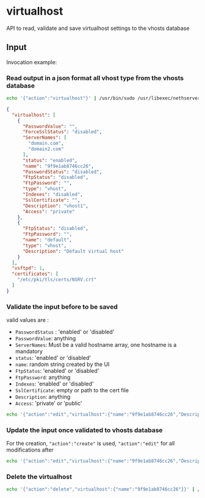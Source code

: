 # virtualhost

API to read, validate and save  virtualhost settings to the vhosts database

## Input

Invocation example:

### Read output in a json format all vhost type from the vhosts database

```bash
echo '{"action":"virtualhost"}' | /usr/bin/sudo /usr/libexec/nethserver/api/nethserver-httpd/virtualhost/read | jq
```

```json
{
  "virtualhost": [
    {
      "PasswordValue": "",
      "ForceSslStatus": "disabled",
      "ServerNames": [
        "domain.com",
        "domain2.com"
      ],
      "status": "enabled",
      "name": "9f9e1ab8746cc26",
      "PasswordStatus": "disabled",
      "FtpStatus": "disabled",
      "FtpPassword": "",
      "type": "vhost",
      "Indexes": "disabled",
      "SslCertificate": "",
      "Description": "vhost1",
      "Access": "private"
    },
    {
      "FtpStatus": "disabled",
      "FtpPassword": "",
      "name": "default",
      "type": "vhost",
      "Description": "Default virtual host"
    }
  ],
  "vsftpd": 1,
  "certificates": [
    "/etc/pki/tls/certs/NSRV.crt"
  ]
}
```

### Validate the input before to be saved

valid values are : 

- `PasswordStatus` : 'enabled' or 'disabled'
- `PasswordValue`: anything
- `ServerNames`: Must be a valid hostname array, one hostname is a mandatory
- `status`: 'enabled' or 'disabled'
- `name`: random string created by the UI
- `FtpStatus`: 'enabled' or 'disabled'
- `FtpPassword`: anything
- `Indexes`: 'enabled' or 'disabled'
- `SslCertificate`: empty or path to the cert file
- `Description`: anything
- `Access`: 'private' or 'public'


```bash
echo '{"action":"edit","virtualhost":{"name":"9f9e1ab8746cc26","Description":"vhost1","ServerNames":["domain.com","domain2.com"],"Access":"private","PasswordStatus":"disabled","PasswordValue":"","ForceSslStatus":"disabled","Indexes":"disabled","FtpStatus":"disabled","FtpPassword":"","SslCertificate":"","status":"enabled"}}' | /usr/bin/sudo /usr/libexec/nethserver/api/nethserver-httpd/virtualhost/update | jq
```

### Update the input once validated to vhosts database

For the creation, `"action":"create"` is used, `"action":"edit"` for all modifications after

```bash
echo '{"action":"edit","virtualhost":{"name":"9f9e1ab8746cc26","Description":"vhost1","ServerNames":["domain.com","domain2.com"],"Access":"private","PasswordStatus":"disabled","PasswordValue":"","ForceSslStatus":"disabled","Indexes":"disabled","FtpStatus":"disabled","FtpPassword":"","SslCertificate":"","status":"enabled"}}' | /usr/bin/sudo /usr/libexec/nethserver/api/nethserver-httpd/virtualhost/update | jq
```

### Delete the virtualhost

```bash
echo '{"action":"delete","virtualhost":{"name":"9f9e1ab8746cc26"}}' | /usr/bin/sudo /usr/libexec/nethserver/api/nethserver-httpd/virtualhost/update | jq
```
